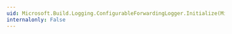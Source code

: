 ```yaml
---
uid: Microsoft.Build.Logging.ConfigurableForwardingLogger.Initialize(Microsoft.Build.Framework.IEventSource,System.Int32)
internalonly: False
---
```

